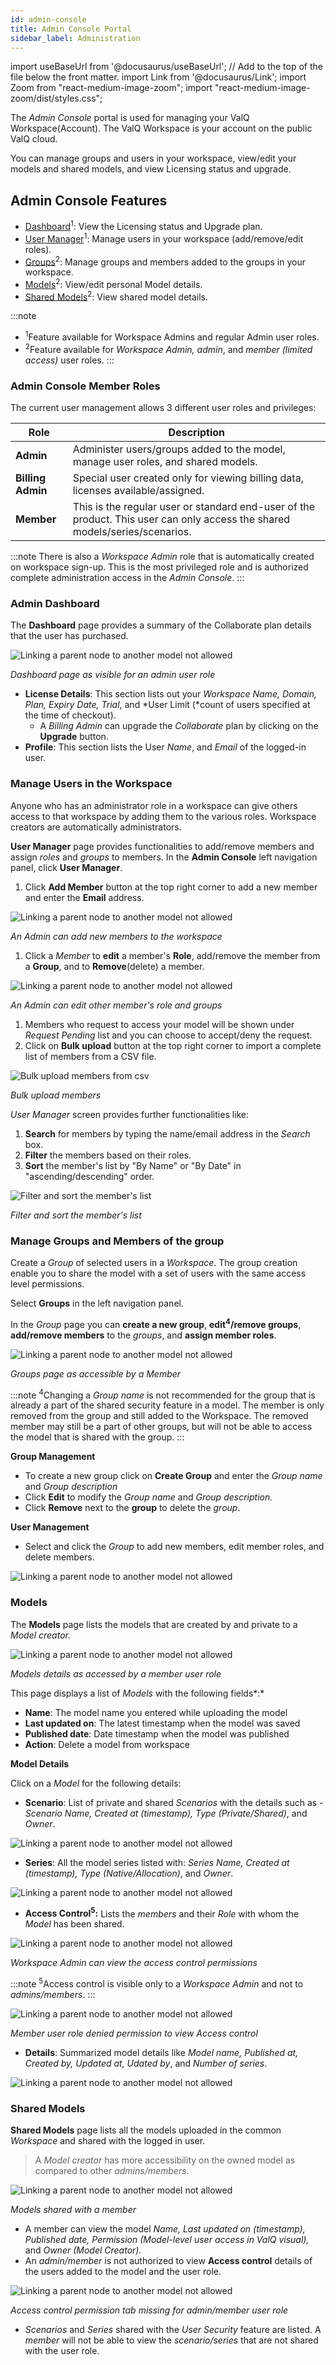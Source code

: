 ```yaml
---
id: admin-console
title: Admin Console Portal
sidebar_label: Administration
---
```


import useBaseUrl from '@docusaurus/useBaseUrl'; // Add to the top of the file below the front matter.
import Link from '@docusaurus/Link';
import Zoom from "react-medium-image-zoom";
import "react-medium-image-zoom/dist/styles.css";

The *Admin Console* portal is used for managing your ValQ Workspace(Account). The ValQ Workspace is your account on the public ValQ cloud.

You can manage groups and users in your workspace, view/edit your models and shared models, and view Licensing status and upgrade.

## Admin Console Features

- [Dashboard](#admin-dashboard)<sup>1</sup>: View the Licensing status and Upgrade plan.
- [User Manager](#manage-users-in-the-workspace)<sup>1</sup>: Manage users in your workspace (add/remove/edit roles).
- [Groups](#manage-groups-and-members-of-the-group)<sup>2</sup>: Manage groups and members added to the groups in your workspace.
- [Models](#models)<sup>2</sup>: View/edit personal Model details.
- [Shared Models](#shared-models)<sup>2</sup>: View shared model details.

:::note
- <sup>1</sup>Feature available for Workspace Admins and regular Admin user roles.
- <sup>2</sup>Feature available for *Workspace Admin, admin*, and *member (limited access)* user roles. 
:::

### Admin Console Member Roles

The current user management allows 3 different user roles and privileges:

| Role              | Description                                                                                                                 |
|-------------------|-----------------------------------------------------------------------------------------------------------------------------|
| **Admin**         | Administer users/groups added to the model, manage user roles, and shared models.                                           |
| **Billing Admin** | Special user created only for viewing billing data, licenses available/assigned.                                            |
| **Member**        | This is the regular user or standard end-user of the product. This user can only access the shared models/series/scenarios. |

:::note
There is also a *Workspace Admin* role that is automatically created on workspace sign-up. This is the most privileged role and is authorized complete administration access in the *Admin Console*.
:::

### Admin Dashboard

The **Dashboard** page provides a summary of the Collaborate plan details that the user has purchased.

 <div style={{ textAlign: "center" }}>
  <Zoom>
    <img alt="Linking a parent node to another model not allowed" src={useBaseUrl("/doc-images/storage/admin-console/admin-dashboard.png")} />
  </Zoom>
 </div>

*Dashboard page as visible for an admin user role*

- **License Details**: This section lists out your *Workspace Name, Domain, Plan, Expiry Date, Trial*, and *User Limit (*count of users specified at the time of checkout).
    - A *Billing Admin* can upgrade the *Collaborate* plan by clicking on the **Upgrade** button.
- **Profile**: This section lists the User *Name*, and *Email* of the logged-in user.

### Manage Users in the Workspace

Anyone who has an administrator role in a workspace can give others access to that workspace by adding them to the various roles. Workspace creators are automatically administrators.

**User Manager** page provides functionalities to add/remove members and assign *roles* and *groups* to members.
In the **Admin Console** left navigation panel, click **User Manager**.

1. Click **Add Member** button at the top right corner to add a new member and enter the **Email** address.
 <div style={{ textAlign: "center" }}>
  <Zoom>
    <img alt="Linking a parent node to another model not allowed" src={useBaseUrl("/doc-images/storage/admin-console/add-member.png")} />
  </Zoom>
 </div>

 *An Admin can add new members to the workspace*

1. Click a *Member* to **edit** a member's **Role**, add/remove the member from a **Group**, and to **Remove**(delete) a member.

 <div style={{ textAlign: "center" }}>
  <Zoom>
    <img alt="Linking a parent node to another model not allowed" src={useBaseUrl("/doc-images/storage/admin-console/admin-console-edit-member.png")} />
  </Zoom>
 </div>

 *An Admin can edit other member's role and groups*

1. Members who request to access your model will be shown under *Request Pending* list and you can choose to accept/deny the request.
1. Click on **Bulk upload** button at the top right corner to import a complete list of members from a CSV file.

 <div style={{ textAlign: "center" }}>
  <Zoom>
    <img alt="Bulk upload members from csv" src={useBaseUrl("/doc-images/storage/admin-console/bulk-upload-csv.png")} />
  </Zoom>
 </div>

*Bulk upload members*

*User Manager* screen provides further functionalities like:
1. **Search** for members by typing the name/email address in the *Search* box.
2. **Filter** the members based on their roles.
3. **Sort** the member's list by "By Name" or "By Date" in "ascending/descending" order.


 <div style={{ textAlign: "center" }}>
  <Zoom>
    <img alt="Filter and sort the member's list" src={useBaseUrl("/doc-images/storage/admin-console/user-manager-filter-sort.png")} />
  </Zoom>
 </div>

 *Filter and sort the member's list*

### Manage Groups and Members of the group

Create a *Group* of selected users in a *Workspace*. The group creation enable you to share the model with a set of users with the same access level permissions.

Select **Groups** in the left navigation panel.

In the *Group* page you can **create a new group**, **edit<sup>4</sup>/remove groups**, **add/remove members** to the *groups*, and **assign member roles**.

 <div style={{ textAlign: "center" }}>
  <Zoom>
    <img alt="Linking a parent node to another model not allowed" src={useBaseUrl("/doc-images/storage/admin-console/create-group.png")} />
  </Zoom>
 </div>

*Groups page as accessible by a Member*

:::note
<sup>4</sup>Changing a *Group name* is not recommended for the group that is already a part of the shared security feature in a model.
The member is only removed from the group and still added to the Workspace.
The removed member may still be a part of other groups, but will not be able to access the model that is shared with the group.
:::

**Group Management**

- To create a new group click on **Create Group** and enter the *Group name* and *Group description*
- Click **Edit** to modify the *Group name* and *Group description.*
- Click **Remove** next to the **group** to delete the *group*.

**User Management**

- Select and click the *Group* to add new members, edit member roles, and delete members.
 <div style={{ textAlign: "center" }}>
  <Zoom>
    <img alt="Linking a parent node to another model not allowed" src={useBaseUrl("/doc-images/storage/admin-console/edit-member-role.png")} />
  </Zoom>
 </div>

### Models

The **Models** page lists the models that are created by and private to a *Model creator.*
 <div style={{ textAlign: "center" }}>
  <Zoom>
    <img alt="Linking a parent node to another model not allowed" src={useBaseUrl("/doc-images/storage/admin-console/models-page.png")} />
  </Zoom>
 </div>

*Models details as accessed by a member user role*

This page displays a list of *Models* with the following fields*:*

- **Name**: The model name you entered while uploading the model
- **Last updated on**: The latest timestamp when the model was saved
- **Published date**: Date timestamp when the model was published
- **Action**: Delete a model from workspace

**Model Details**

Click on a *Model*  for the following details:

- **Scenario**: List of private and shared *Scenarios* with the details such as - *Scenario Name, Created at (timestamp), Type (Private/Shared)*, and *Owner*.

 <div style={{ textAlign: "center" }}>
  <Zoom>
    <img alt="Linking a parent node to another model not allowed" src={useBaseUrl("/doc-images/storage/admin-console/admin-console-model-scenario-details.png")} />
  </Zoom>
 </div>

- **Series**: All the model series listed with: *Series Name, Created at (timestamp), Type (Native/Allocation)*, and *Owner*.

 <div style={{ textAlign: "center" }}>
  <Zoom>
    <img alt="Linking a parent node to another model not allowed" src={useBaseUrl("/doc-images/storage/admin-console/admin-console-model-series-details.png")} />
  </Zoom>
 </div>

- **Access Control<sup>5</sup>:** Lists the *members* and their *Role* with whom the *Model* has been shared.

<div style={{ textAlign: "center" }}>
  <Zoom>
    <img alt="Linking a parent node to another model not allowed" src={useBaseUrl("/doc-images/storage/admin-console/admin-console-model-access-control.png")} />
  </Zoom>
 </div>

*Workspace Admin can view the access control permissions*

:::note
<sup>5</sup>Access control is visible only to a *Workspace Admin* and not to *admins/members*.
:::

<div style={{ textAlign: "center" }}>
  <Zoom>
    <img alt="Linking a parent node to another model not allowed" src={useBaseUrl("/doc-images/storage/admin-console/model-access-control.png")} />
  </Zoom>
 </div>

*Member user role denied permission to view Access control*

- **Details**: Summarized model details like *Model name, Published at, Created by, Updated at, Udated by*, and *Number of series*.

<div style={{ textAlign: "center" }}>
  <Zoom>
    <img alt="Linking a parent node to another model not allowed" src={useBaseUrl("/doc-images/storage/admin-console/admin-console-model-details.png")} />
  </Zoom>
 </div>

### Shared Models

**Shared Models** page lists all the models uploaded in the common *Workspace* and shared with the logged in user.

> A *Model creator* has more accessibility on the owned model as compared to other *admins/members*.

<div style={{ textAlign: "center" }}>
  <Zoom>
    <img alt="Linking a parent node to another model not allowed" src={useBaseUrl("/doc-images/storage/admin-console/admin-console-shared-model.png")} />
  </Zoom>
 </div>

*Models shared with a member*

- A member can view the model *Name, Last updated on (timestamp), Published date, Permission (Model-level user access in ValQ visual),* and *Owner (Model Creator).*
- An *admin/member* is not authorized to view **Access control** details of the users added to the model and the user role.

<div style={{ textAlign: "center" }}>
  <Zoom>
    <img alt="Linking a parent node to another model not allowed" src={useBaseUrl("/doc-images/storage/admin-console/shared-models-scenarios-series.png")} />
  </Zoom>
 </div>

*Access control permission tab missing for admin/member user role*

- *Scenarios* and *Series* shared with the *User Security* feature are listed. A *member* will not be able to view the *scenario/series* that are not shared with the user role.
